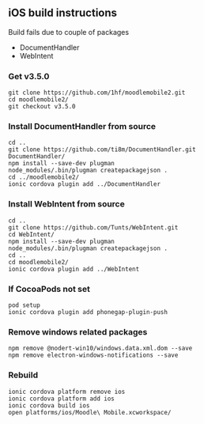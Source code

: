 ## iOS build instructions ##
Build fails due to couple of packages
* DocumentHandler
* WebIntent

### Get v3.5.0 ### 
```shell
git clone https://github.com/1hf/moodlemobile2.git
cd moodlemobile2/
git checkout v3.5.0
```

### Install DocumentHandler from source ###
```shell 	
cd .. 
git clone https://github.com/ti8m/DocumentHandler.git
DocumentHandler/
npm install --save-dev plugman
node_modules/.bin/plugman createpackagejson .
cd ../moodlemobile2/
ionic cordova plugin add ../DocumentHandler
```

### Install WebIntent from source ###
```shell
cd ..
git clone https://github.com/Tunts/WebIntent.git
cd WebIntent/
npm install --save-dev plugman
node_modules/.bin/plugman createpackagejson .
cd ..
cd moodlemobile2/
ionic cordova plugin add ../WebIntent
```

### If CocoaPods not set ###
```shell
pod setup
ionic cordova plugin add phonegap-plugin-push
```
### Remove windows related packages ###
```shell
npm remove @nodert-win10/windows.data.xml.dom --save
npm remove electron-windows-notifications --save
```
### Rebuild ###
```shell
ionic cordova platform remove ios
ionic cordova platform add ios
ionic cordova build ios
open platforms/ios/Moodle\ Mobile.xcworkspace/
```

